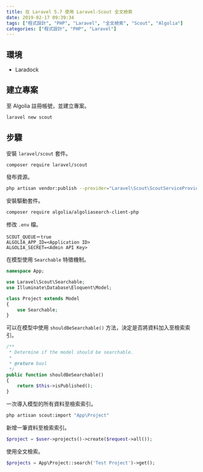 ```yaml
---
title: 在 Laravel 5.7 使用 Laravel-Scout 全文檢索
date: 2019-02-17 09:39:34
tags: ["程式設計", "PHP", "Laravel", "全文檢索", "Scout", "Algolia"]
categories: ["程式設計", "PHP", "Laravel"]
---
```


## 環境

- Laradock

## 建立專案

至 Algolia 註冊帳號，並建立專案。

```BASH
laravel new scout
```

## 步驟

安裝 `laravel/scout` 套件。

```BASH
composer require laravel/scout
```

發布資源。

```BASH
php artisan vendor:publish --provider="Laravel\Scout\ScoutServiceProvider"
```

安裝驅動套件。

```BASH
composer require algolia/algoliasearch-client-php
```

修改 `.env` 檔。

```ENV
SCOUT_QUEUE＝true
ALGOLIA_APP_ID=<Application ID>
ALGOLIA_SECRET=<Admin API Key>
```

在模型使用 `Searchable` 特徵機制。

```PHP
namespace App;

use Laravel\Scout\Searchable;
use Illuminate\Database\Eloquent\Model;

class Project extends Model
{
    use Searchable;
}
```

可以在模型中使用 `shouldBeSearchable()` 方法，決定是否將資料加入至檢索索引。

```PHP
/**
 * Determine if the model should be searchable.
 *
 * @return bool
 */
public function shouldBeSearchable()
{
    return $this->isPublished();
}
```

一次導入模型的所有資料至檢索索引。

```BASH
php artisan scout:import "App\Project"
```

新增一筆資料至檢索索引。

```PHP
$project = $user->projects()->create($request->all());
```

使用全文檢索。

```PHP
$projects = App\Project::search('Test Project')->get();
```
